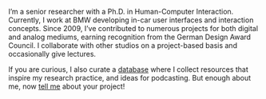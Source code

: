 I’m a senior researcher with a Ph.D. in Human-Computer Interaction. Currently, I work at BMW developing in-car user interfaces and interaction concepts. Since 2009, I’ve contributed to numerous projects for both digital and analog mediums, earning recognition from the German Design Award Council. I collaborate with other studios on a project-based basis and occasionally give lectures. 

If you are curious, I also curate a <a href="https://www.zotero.org/groups/5804542/design-matters/library">database</a> where I collect resources that inspire my research practice, and ideas for podcasting. But enough about me, now <a href="mailto:info@graph.ist"> tell me</a> about your project!
